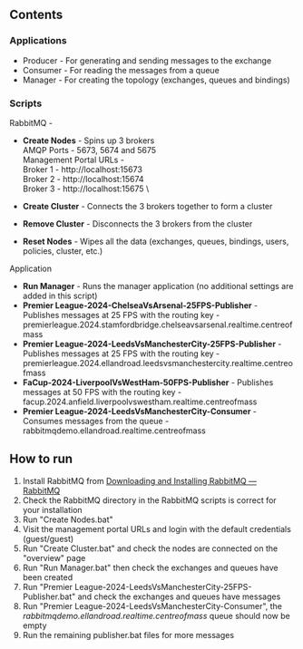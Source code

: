 
## Contents
### Applications

- Producer - For generating and sending messages to the exchange
- Consumer - For reading the messages from a queue
- Manager - For creating the topology (exchanges, queues and bindings)

### Scripts

RabbitMQ -
- **Create Nodes** - Spins up 3 brokers \
AMQP Ports - 5673, 5674 and 5675\
Management Portal URLs - \
Broker 1 - http://localhost:15673 \
Broker 2 - http://localhost:15674 \
Broker 3 - http://localhost:15675 \

- **Create Cluster** - Connects the 3 brokers together to form a cluster
- **Remove Cluster** - Disconnects the 3 brokers from the cluster
- **Reset Nodes** - Wipes all the data (exchanges, queues, bindings, users, policies, cluster, etc.)

Application
- **Run Manager** - Runs the manager application (no additional settings are added in this script)
- **Premier League-2024-ChelseaVsArsenal-25FPS-Publisher** - Publishes messages at 25 FPS with the routing key - premierleague.2024.stamfordbridge.chelseavsarsenal.realtime.centreofmass
- **Premier League-2024-LeedsVsManchesterCity-25FPS-Publisher** - Publishes messages at 25 FPS with the routing key - premierleague.2024.ellandroad.leedsvsmanchestercity.realtime.centreofmass
- **FaCup-2024-LiverpoolVsWestHam-50FPS-Publisher** - Publishes messages at 50 FPS with the routing key - facup.2024.anfield.liverpoolvswestham.realtime.centreofmass
- **Premier League-2024-LeedsVsManchesterCity-Consumer** - Consumes messages from the queue - rabbitmqdemo.ellandroad.realtime.centreofmass

## How to run

1. Install RabbitMQ from [Downloading and Installing RabbitMQ — RabbitMQ](https://www.rabbitmq.com/download.html)
2. Check the RabbitMQ directory in the RabbitMQ scripts is correct for your installation
3. Run "Create Nodes.bat"
4. Visit the management portal URLs and login with the default credentials (guest/guest)
5. Run "Create Cluster.bat" and check the nodes are connected on the "overview" page
6. Run "Run Manager.bat" then check the exchanges and queues have been created
7. Run "Premier League-2024-LeedsVsManchesterCity-25FPS-Publisher.bat" and check the exchanges and queues have messages
8. Run "Premier League-2024-LeedsVsManchesterCity-Consumer", the *rabbitmqdemo.ellandroad.realtime.centreofmass* queue should now be empty
9. Run the remaining publisher.bat files for more messages
